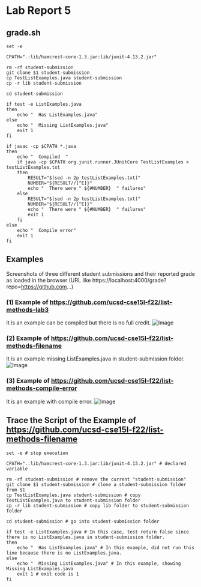 # Lab Report 5

## grade.sh

```
set -e

CPATH=".:lib/hamcrest-core-1.3.jar:lib/junit-4.13.2.jar"

rm -rf student-submission
git clone $1 student-submission 
cp TestListExamples.java student-submission
cp -r lib student-submission

cd student-submission

if test -e ListExamples.java 
then 
    echo "  Has ListExamples.java"
else
    echo "  Missing ListExamples.java" 
    exit 1
fi

if javac -cp $CPATH *.java 
then 
    echo "  Compiled  " 
    if java -cp $CPATH org.junit.runner.JUnitCore TestListExamples > testListExamples.txt 
    then
        RESULT="$(sed -n 2p testListExamples.txt)"
        NUMBER="${RESULT//[^E]}"
        echo "  There were " ${#NUMBER}  " failures" 
    else
        RESULT="$(sed -n 2p testListExamples.txt)"
        NUMBER="${RESULT//[^E]}"
        echo "  There were " ${#NUMBER}  " failures" 
        exit 1
    fi
else
    echo "  Compile error"
    exit 1
fi
```

## Examples
Screenshots of three different student submissions and their reported grade as loaded in the browser (URL like https://localhost:4000/grade?repo=https://github.com...)

### (1) Example of https://github.com/ucsd-cse15l-f22/list-methods-lab3
It is an example can be compiled but there is no full credit. 
![Image](https://sara0112.github.io/cse15l-lab-reports/lab5_1.png)

### (2) Example of https://github.com/ucsd-cse15l-f22/list-methods-filename
It is an example missing ListExamples.java in student-submission folder. 
![Image](https://sara0112.github.io/cse15l-lab-reports/lab5_2.png)

### (3) Example of https://github.com/ucsd-cse15l-f22/list-methods-compile-error
It is an example with compile error. 
![Image](https://sara0112.github.io/cse15l-lab-reports/lab5_3.png)

##  Trace the Script of the Example of https://github.com/ucsd-cse15l-f22/list-methods-filename
```
set -e # stop execution

CPATH=".:lib/hamcrest-core-1.3.jar:lib/junit-4.13.2.jar" # declared variable

rm -rf student-submission # remove the current "student-submission"
git clone $1 student-submission # clone a student-submission folder from $1 
cp TestListExamples.java student-submission # copy TestListExamples.java to student-submission folder
cp -r lib student-submission # copy lib folder to student-submission folder

cd student-submission # go into student-submission folder

if test -e ListExamples.java # In this case, test return false since there is no ListExamples.java in student-submission folder. 
then 
    echo "  Has ListExamples.java" # In this example, did not run this line because there is no ListExamples.java.
else
    echo "  Missing ListExamples.java" # In this example, showing Missing ListExamples.java
    exit 1 # exit code is 1
fi
```
